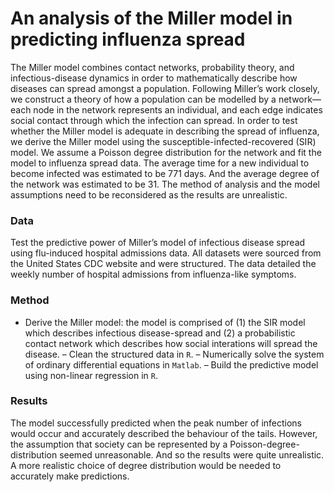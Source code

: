 # An analysis of the Miller model in predicting influenza spread


The Miller model combines contact networks, probability theory, and infectious-disease dynamics in order to mathematically describe how diseases can spread amongst a population. Following Miller’s work closely, we construct a theory of how a population can be modelled by a network—each node in the network represents an individual, and each edge indicates social contact through which the infection can spread. In order to test whether the Miller model is adequate in describing the spread of influenza, we derive the Miller model using the susceptible-infected-recovered (SIR) model. We assume a Poisson degree distribution for the network and fit the model to influenza spread data. The average time for a new individual to become infected was estimated to be 771 days. And the average degree of the network was estimated to be 31. The method of analysis and the model assumptions need to be reconsidered as the results are unrealistic.

### Data
Test the predictive power of Miller’s model of infectious disease spread using flu-induced hospital admissions data. All datasets were sourced from the United States CDC website and were structured. The data detailed the weekly number of hospital admissions from influenza-like symptoms.

### Method
- Derive the Miller model: the model is comprised of (1) the SIR model which describes infectious disease-spread and (2) a probabilistic contact network which describes how social interations will spread the disease.
– Clean the structured data in `R`.
– Numerically solve the system of ordinary differential equations in `Matlab`.
– Build the predictive model using non-linear regression in `R`.

### Results
The model successfully predicted when the peak number of infections would occur and accurately described the behaviour of the tails. However, the assumption that society can be represented by a Poisson-degree-distribution seemed unreasonable. And so the results were quite unrealistic. A more realistic choice of degree distribution would be needed to accurately make predictions.
